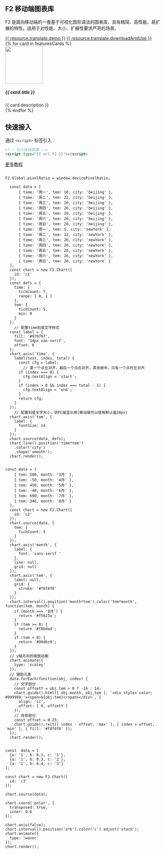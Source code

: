 <!--
template: home
title: F2
keywords:
  - F2
  - Chart
  - 图表
  - 移动端
  - Mobile
  - H5
description: F2 是一个由纯 JavaScript 编写、强大、高性能的的语义化图表生成工具，它提供了一整套图形语法，可以让用户通过简单的语法搭建出无数种图表，是为移动端而准备的强大的可视化工具。
featuresCards:
  - img: ${assets}/image/home/features-simple.svg
    title: 极小
    description: 压缩后不到 100k 的代码，提供了几十种图表。
  - img: ${assets}/image/home/features-professional.svg
    title: 高性能
    description: 性能极致追求，针对移动设备做了大量的优化。
  - img: ${assets}/image/home/features-powerful.svg
    title: 强大扩展能力
    description: 任何图表，都可以基于图形语法灵活绘制，满足你无限的创意。
footer:
  isDark: true
resource:
  jsFiles:
    - ${url.f2}
-->

<section class="intro">
    <div class="container">
        <div class="header row">
            <div class="col-md-5">
                <h1>F2 移动端图表库</h1>
                <p class="main-info">F2 是面向移动端的一套基于可视化图形语法的图表库，具有精简、高性能、易扩展的特性。适用于对性能、大小、扩展性要求严苛的场景。</p>
                <a href="{{ products.f2.links.demo.href }}" class="btn btn-primary btn-lg btn-round-link">{{ resource.translate.demo }}</a>
                <a href="{{base}}zh-cn/f2/3.x/tutorial/index.html#_安装" class="btn btn-light border btn-lg btn-round-link">{{ resource.translate.downloadAndUse }}</a>
            </div>
            <div class="col-md-7 slick">
                <div id="commentsCarousel" class="carousel">
                    <div class="carousel-inner slick">
                        <div class="carousel-item active">
                          <canvas id="c1" style="width:500px;height:300px;"></canvas>
                        </div>
                        <div class="carousel-item">
                          <canvas id="c2" style="width:500px;height:300px;"></canvas>
                        </div>
                        <div class="carousel-item">
                          <canvas id="c3" style="width:500px;height:300px;"></canvas>
                        </div>
                    </div>
                </div>
            </div>
        </div>
    </div>
</section>

<section class="features text-center">
    <div class="container">
        <div class="row">
            {% for card in featuresCards %}
            <div class="feature col-md-4 text-center">
                <img src="{{ card.img }}" alt="" width="120" height="120">
                <h5>{{ card.title }}</h5>
                <div class="detail">{{ card.description }}</div>
            </div>
            {% endfor %}
        </div>
    </div>
</section>

<section class="get-started text-center">
<div class="container">
    <h2>快速接入</h2>
    <p>通过 <code>&lt;script&gt;</code> 标签引入：</p>

```html
<!-- 引入在线资源 -->
<script type="{{ url.f2 }}"></script>
```

</div>
<a href="{{ products.f2.links.tutorial.href }}"  class="btn btn-primary btn-lg btn-round-link more-tutorial">更多教程</a>
</section>

<!-- chart1 -->

```js-

F2.Global.pixelRatio = window.devicePixelRatio;

  const data = [
      { time: '周一', tem: 10, city: 'beijing' },
      { time: '周二', tem: 22, city: 'beijing' },
      { time: '周三', tem: 20, city: 'beijing' },
      { time: '周四', tem: 26, city: 'beijing' },
      { time: '周五', tem: 20, city: 'beijing' },
      { time: '周六', tem: 26, city: 'beijing' },
      { time: '周日', tem: 28, city: 'beijing' },
      { time: '周一', tem: 5, city: 'newYork' },
      { time: '周二', tem: 12, city: 'newYork' },
      { time: '周三', tem: 26, city: 'newYork' },
      { time: '周四', tem: 20, city: 'newYork' },
      { time: '周五', tem: 28, city: 'newYork' },
      { time: '周六', tem: 26, city: 'newYork' },
      { time: '周日', tem: 20, city: 'newYork' }
  ];
  const chart = new F2.Chart({
    id: 'c1'
  });
  const defs = {
    time: {
      tickCount: 7,
      range: [ 0, 1 ]
    },
    tem: {
      tickCount: 5,
      min: 0
    }
  };
    // 配置time刻度文字样式
  const label = {
    fill: '#979797',
    font: '14px san-serif',
    offset: 6
  };
  chart.axis('time', {
    label(text, index, total) {
      const cfg = label;
        // 第一个点左对齐，最后一个点右对齐，其余居中，只有一个点时左对齐
      if (index === 0) {
        cfg.textAlign = 'start';
      }
      if (index > 0 && index === total - 1) {
        cfg.textAlign = 'end';
      }
      return cfg;
    }
  });
    // 配置刻度文字大小，供PC端显示用(移动端可以使用默认值20px)
  chart.axis('tem', {
    label: {
      fontSize: 14
    }
  });
  chart.source(data, defs);
  chart.line().position('time*tem')
    .color('city')
    .shape('smooth');
  chart.render();

```

<!-- chart2 -->

```js-

const data = [
    { tem: 500, month: '3月' },
    { tem: -50, month: '4月' },
    { tem: 450, month: '5月' },
    { tem: -40, month: '6月' },
    { tem: 690, month: '7月' },
    { tem: 346, month: '8月' }
  ];
  const chart = new F2.Chart({
    id: 'c2'
  });
  chart.source(data, {
    tem: {
      tickCount: 5
    }
  });
  chart.axis('month', {
    label: {
      font: 'sans-serif '
    },
    line: null,
    grid: null
  });
  chart.axis('tem', {
    label: null,
    grid: {
      stroke: '#f8f8f8'
    }
  });
  chart.interval().position('month*tem').color('tem*month', function(tem, month) {
    if (month === '8月') {
      return '#f5623a';
    }
    if (tem >= 0) {
      return '#f8bdad';
    }
    if (tem < 0) {
      return '#99d6c0';
    }
  });
  // y轴方向的缩放动画
  chart.animate({
    type: 'scaley'
  });
  // 辅助元素
  data.forEach(function(obj, index) {
    // 文字部分
    const offsetY = obj.tem > 0 ? -16 : 14;
    chart.guide().html([ obj.month, obj.tem ], `<div style='color: #999999;'><span>${obj.tem}</span></div>`, {
      align: 'cc',
      offset: [ 0, offsetY ]
    });
    // 背景部分
    const offset = 0.25;
    chart.guide().rect([ index - offset, 'max' ], [ index + offset, 'min' ], { fill: '#f8f8f8' });
  });
  chart.render();
```

<!-- chart3 -->

```js-

const  data = [
  {a: '1', b: 0.3, c: '1'},
  {a: '1', b: 0.3, c: '2'},
  {a: '1', b: 0.4, c: '3'}
];

const chart = new F2.Chart({
  id: 'c3'
});

chart.source(data);

chart.coord('polar', {
  transposed: true,
  inner: 0.6
});

chart.axis(false);
chart.interval().position('a*b').color('c').adjust('stack');
chart.animate({
  type: 'wavec'
});
chart.render();

```

